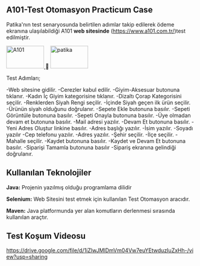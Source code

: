 ## A101-Test Otomasyon Practicum Case
Patika'nın test senaryosunda belirtilen adımlar takip edilerek ödeme ekranına ulaşılabildiği A101 **web sitesinde** (https://www.a101.com.tr/)test edilmiştir.
<p align="left">
<a href="https://www.a101.com.tr/" target="_blank" rel="noreferrer"> <img src="https://upload.wikimedia.org/wikipedia/commons/thumb/d/df/A101_logo.svg/2560px-A101_logo.svg.png" alt="A101" width="100" height="60"/> </a> 🤝 <a href="https://www.patika.dev/tr" target="_blank" rel="noreferrer"> <img src="https://global-uploads.webflow.com/6097e0eca1e87557da031fef/609859a191abe5d64b17fed3_Patika%20logo.png" alt="patika" width="100" height="60"/> </a>
</p>
<h>
<p align="left">
Test Adımları;
</p>
-Web sitesine gidilir.
-Cerezler kabul edilir.
-Giyim-Aksesuar butonuna tıklanır.
-Kadın İç Giyim kategorisine tıklanır.
-Dizaltı Çorap Kategorisini seçilir.
-Renklerden Siyah Rengi seçilir.
-İçinde Siyah geçen ilk ürün seçilir.
-Ürünün siyah olduğunu doğrulanır.
-Sepete Ekle butonuna basılır.
-Sepeti Görüntüle butonuna basılır.
-Sepeti Onayla butonuna basılır.
-Üye olmadan devam et butonuna basılır.
-Mail adresi yazılır.
-Devam Et butonuna basılır.
-Yeni Adres Oluştur linkine basılır.
-Adres başlığı yazılır.
-İsim yazılır.
-Soyadı yazılır
-Cep telefonu yazılır.
-Adres yazılır.
-Şehir seçilir.
-İlçe seçilir.
-Mahalle seçilir.
-Kaydet butonuna basılır.
-Kaydet ve Devam Et butonuna basılır.
-Siparişi Tamamla butonuna basılır
-Sipariş ekranına gelindiği doğrulanır.
</h>

## Kullanılan Teknolojiler

**Java:** Projenin yazılmış olduğu programlama dilidir

**Selenium:** Web Sitesini test etmek için kullanılan Test Otomasyon aracıdır.

**Maven:** Java platformunda yer alan komutların derlenmesi sırasında kullanılan araçtır.

## Test Koşum Videosu

https://drive.google.com/file/d/1iZlwJMlDmVm04Vw7euYEtwduzIuZxHh-/view?usp=sharing
